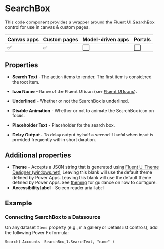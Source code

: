 # SearchBox

This code component provides a wrapper around the [Fluent UI SearchBox](https://developer.microsoft.com/en-us/fluentui#/controls/web/searchbox) control for use in canvas & custom pages.

| Canvas apps | Custom pages | Model-driven apps | Portals |
| ----------- | ------------ | ----------------- | ------- |
| ✅           | ✅            | ⬜                 | ⬜       |

## Properties

- **Search Text** - The action items to render. The first item is considered the root item.

- **Icon Name** - Name of the Fluent UI icon (see [Fluent UI Icons](https://developer.microsoft.com/en-us/fluentui#/styles/web/icons)).

- **Underlined** - Whether or not the SearchBox is underlined.

- **Disable Animation** - Whether or not to animate the SearchBox icon on focus.

- **Placeholder Text** - Placeholder for the search box.

- **Delay Output** - To delay output by half a second. Useful when input is provided frequently within short duration.

## Additional properties

- **Theme** - Accepts a JSON string that is generated using [Fluent UI Theme Designer (windows.net)](https://fabricweb.z5.web.core.windows.net/pr-deploy-site/refs/heads/master/theming-designer/). Leaving this blank will use the default theme defined by Power Apps. Leaving this blank will use the default theme defined by Power Apps. See [theming](theme.md) for guidance on how to configure.
- **AccessibilityLabel** -  Screen reader aria-label

## Example

### Connecting SearchBox to a Datasource

On any dataset `Items` property (e.g., in a gallery or DetailsList controls), add the following Power Fx formula:

```powerapps-dot
Search( Accounts, SearchBox_1.SearchText, "name" )
```